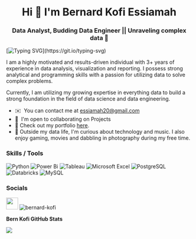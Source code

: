 <h1 align="center"> Hi 👋 I'm Bernard Kofi Essiamah </h1>

<h3 align="center">Data Analyst, Budding Data Engineer || Unraveling complex data   🚀 </h3>

[![Typing SVG](https://readme-typing-svg.herokuapp.com?font=arial&color=3384B4&lines=Welcome+to+my+GitHub+...)](https://git.io/typing-svg)

I am a highly motivated and results-driven individual with 3+ years of experience in data analysis, visualization and reporting. I possess strong analytical and programming skills with a passion for utilizing data to solve complex problems. 

Currently, I am utilizing my growing expertise in everything data to build a strong foundation in the field of data science and data engineering. 

* ✉️  You can contact me at [essiamah20@gmail.com](mailto:essiamah20@gmail.com)
* 🤝  I'm open to collaborating on Projects
* 📁 Check out my portfolio [here](https://beko50.github.io/dataportfolio).
* 🍿 Outside my data life, I'm curious about technology and music. I also enjoy gaming, movies and dabbling in photography during my free time.


### Skills / Tools
![Python](https://img.shields.io/badge/python-3670A0?style=for-the-badge&logo=python&logoColor=ffdd54)  ![Power Bi](https://img.shields.io/badge/power_bi-F2C811?style=for-the-badge&logo=powerbi&logoColor=black) ![Tableau](https://img.shields.io/badge/tableau-E97627?style=for-the-badge&logo=tableau&logoColor=black) ![Microsoft Excel](https://img.shields.io/badge/Microsoft_Excel-217346?style=for-the-badge&logo=microsoft-excel&logoColor=white)
![PostgreSQL](https://img.shields.io/badge/postgresql-4169E1?style=for-the-badge&logo=postgresql&logoColor=white)  ![Databricks](https://img.shields.io/badge/databricks-FF3621?style=for-the-badge&logo=databricks&logoColor=white)
![MySQL](https://img.shields.io/badge/mysql-4479A1?style=for-the-badge&logo=mysql&logoColor=white)


### Socials

<p align="left"> <a href="https://www.linkedin.com/in/bernard-kofi-essiamah-b89922210" target="_blank" rel="noreferrer"><img src="https://raw.githubusercontent.com/danielcranney/readme-generator/main/public/icons/socials/linkedin.svg" width="32" height="32" /></a>  <img src="https://komarev.com/ghpvc/?username=beko50" alt="bernard-kofi"></p>


<b>Bern Kofi GitHub Stats</b>

<a href="http://www.github.com/beko50"><img src="https://github-readme-streak-stats.herokuapp.com/?user=beko50&stroke=ffffff&background=1c1917&ring=0891b2&fire=0891b2&currStreakNum=ffffff&currStreakLabel=0891b2&sideNums=ffffff&sideLabels=ffffff&dates=ffffff&hide_border=true" /></a>

